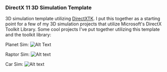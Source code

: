 ### DirectX 11 3D Simulation Template

3D simulation template utilizing [DirectXTK](https://github.com/microsoft/DirectXTK). I put this together as a starting point for a few of my 3D simulation projects that utilize Microsoft's DirectX Toolkit Library. Some cool projects I've put together utilizing this template and the toolkit library: 

Planet Sim: 
![Alt Text](https://dannyc-assets.s3.amazonaws.com/d3d-sim/planet-large.gif)

Raptor Sim:
![Alt text](https://dannyc-assets.s3.amazonaws.com/d3d-sim/raptor-large.gif)

Car Sim:
![Alt text](https://dannyc-assets.s3.amazonaws.com/d3d-sim/car-large.gif)